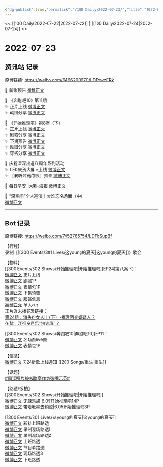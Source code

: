 ```yaml
---
{"dg-publish":true,"permalink":"/100 Daily/2022-07-23/","title":"2022-07-23","created":"2022-12-06T16:47:17.000+08:00","updated":"2023-01-09T19:15:21.523+08:00"}
---
```



<< [[100 Daily/2022-07-22\|2022-07-22]] | [[100 Daily/2022-07-24\|2022-07-24]] >>

# 2022-07-23

## 资讯站 记录

原博链接: https://weibo.com/6466290670/LDFxwzFRk

🌟 新歌预告 [微博正文](https://m.weibo.cn/6466290670/4794504508610873)

🌟 《奔跑吧10》第11期  
✨ 正片上线 [微博正文](https://m.weibo.cn/6466290670/4794373512104221)  
✨ 动图分享 [微博正文](https://m.weibo.cn/6466290670/4794501195370403)

🌟 《开始推理吧》第8案（下）  
✨ 正片上线 [微博正文](https://m.weibo.cn/6466290670/4794449713957886)  
✨ 剧照分享 [微博正文](https://m.weibo.cn/6466290670/4794369742212261)  
✨ 下期预告 [微博正文](https://m.weibo.cn/6466290670/4794455339569776)  
✨ 动图分享 [微博正文](https://m.weibo.cn/6466290670/4794500608164177)  
✨ 穿搭分享 [微博正文](https://m.weibo.cn/6466290670/4794449375269019)

🌟 庆祝深深出道八周年系列活动  
✨ LED庆贺大屏 •上线 [微博正文](https://m.weibo.cn/6466290670/4794387588973920)  
✨ 〖我听过他的歌〗预告 [微博正文](https://m.weibo.cn/6466290670/4794450355686575)

🌟 每日早安 |大暑-海报 [微博正文](https://m.weibo.cn/6466290670/4794308139945152)

🌟 “深空间”个人巡演十大难忘名场面（中）  
[微博正文](https://m.weibo.cn/6466290670/4794396136443305)

---
## Bot 记录

原博链接: https://weibo.com/7452765754/LDFbSupBf

【行程】  
录制《[[300 Events/301 Lives/这young的夏天\|这young的夏天]]》歌会

【物料】  
[[300 Events/302 Shows/开始推理吧\|开始推理吧]]EP24(第八案下)：  
[微博正文](https://weibo.com/2162247381/LDD1lD7mO) 正片上线  
[微博正文](https://weibo.com/2162247381/LDAPkgtXr) 剧照1P  
[微博正文](https://weibo.com/2162247381/LDBdA4jIV) 表情包1P  
[微博正文](https://weibo.com/2162247381/LDD4M6RMQ) 下集预告  
[微博正文](https://weibo.com/7710473200/LDC8jDCkY) 服饰信息  
[微博正文](https://weibo.com/1371117067/LDDIs6gAb) 单人cut  
正片及未播花絮链接：  
[第24期：消失的女人Ⅱ（下）-推理团变嫌疑人？](https://weibo.cn/sinaurl?u=https%3A%2F%2Fv.qq.com%2Fx%2Fcover%2Fmzc00200nx9tp89%2Ft0043oteixb.html)  
[花絮：开推变声乐“培训班”？](https://weibo.cn/sinaurl?u=https%3A%2F%2Fm.v.qq.com%2Fx%2Fm%2Fplay%3Fvid%3Dj00431wkj5m%26cid%3Dmzc00200nx9tp89%26url_from%3Dshare%26second_share%3D0%26share_from%3Dwxf%26pgid%3Dpage_detail%26mod_id%3Dmod_toolbar_new)

[[300 Events/302 Shows/奔跑吧10\|奔跑吧10]]EP11：  
[微博正文](https://weibo.com/5242381821/LDAPeDrne) 名场面live图  
[微博正文](https://weibo.com/5242381821/LDCoFaZ8R) 表情包1P

【信息】  
[微博正文](http://weibo.com/5248300719/LDEst71L0) 7.24新歌上线通知 [[200 Songs/重生\|重生]]

【话题】  
[#周深照片被核酸亭作为张嘴示范#](https://s.weibo.com/weibo?q=%23%E5%91%A8%E6%B7%B1%E7%85%A7%E7%89%87%E8%A2%AB%E6%A0%B8%E9%85%B8%E4%BA%AD%E4%BD%9C%E4%B8%BA%E5%BC%A0%E5%98%B4%E7%A4%BA%E8%8C%83%23)

【路透/饭拍】  
[[300 Events/302 Shows/开始推理吧\|开始推理吧]]  
[微博正文](http://weibo.com/7495641082/LDDNjdGOR) 无辣鸡翅|6.05开始推理吧14P  
[微博正文](http://weibo.com/3246571812/LDDNqBRIt) 带着啾星去钓鲸|6.05开始推理吧3P

[[300 Events/301 Lives/这young的夏天\|这young的夏天]]  
[微博正文](http://weibo.com/5927465467/LDEyr16LR) 彩排上班路透  
[微博正文](http://weibo.com/5927465467/LDEIbk2W6) 录制现场路透1  
[微博正文](http://weibo.com/5927465467/LDEUGmmV5) 录制现场路透2  
[微博正文](http://weibo.com/5785578551/LDEE5s6U9) 上班路透  
[微博正文](http://weibo.com/6838541957/LDESmqXNK) 节目单路透  
[微博正文](http://weibo.com/2284245305/LDF9jhCsu) 现场路透3  
[微博正文](https://m.weibo.cn/7330448895/4794541514692561) 下班路透
